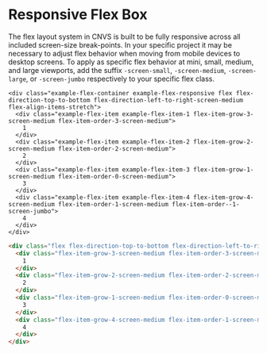 # Responsive Flex Box

The flex layout system in CNVS is built to be fully responsive across all included screen-size break-points. In your specific project it may be necessary to adjust flex behavior when moving from mobile devices to desktop screens.  To apply as specific flex behavior at mini, small, medium, and large viewports, add the suffix `-screen-small`, `-screen-medium`, `-screen-large`, or `-screen-jumbo` respectively to your specific flex class.

<div class="panel">

  <div class="panel-cell">

    <div class="example-flex-container example-flex-responsive flex flex-direction-top-to-bottom flex-direction-left-to-right-screen-medium flex-align-items-stretch">
      <div class="example-flex-item example-flex-item-1 flex-item-grow-3-screen-medium flex-item-order-3-screen-medium">
        1
      </div>
      <div class="example-flex-item example-flex-item-2 flex-item-grow-2-screen-medium flex-item-order-2-screen-medium">
        2
      </div>
      <div class="example-flex-item example-flex-item-3 flex-item-grow-1-screen-medium flex-item-order-0-screen-medium">
        3
      </div>
      <div class="example-flex-item example-flex-item-4 flex-item-grow-4-screen-medium flex-item-order-1-screen-medium flex-item-order--1-screen-jumbo">
        4
      </div>
    </div>

  </div>

  <div class="panel-cell panel-cell-light panel-cell-code-block" markdown="1">

```html
<div class="flex flex-direction-top-to-bottom flex-direction-left-to-right-screen-medium flex-align-items-stretch">
  <div class="flex-item-grow-3-screen-medium flex-item-order-3-screen-medium">
    1
  </div>
  <div class="flex-item-grow-2-screen-medium flex-item-order-2-screen-medium">
    2
  </div>
  <div class="flex-item-grow-1-screen-medium flex-item-order-0-screen-medium">
    3
  </div>
  <div class="flex-item-grow-4-screen-medium flex-item-order-1-screen-medium flex-item-order--1-screen-jumbo">
    4
  </div>
</div>
```

  </div>

</div>
